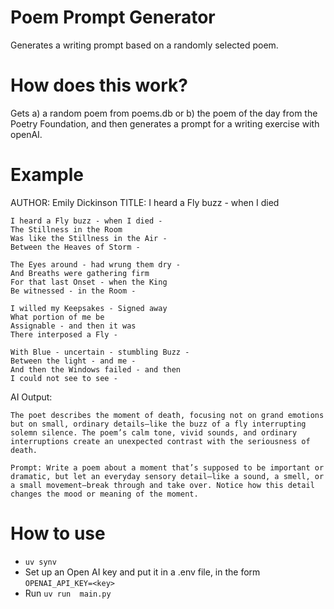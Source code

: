 # Poem Prompt Generator
Generates a writing prompt based on a randomly selected poem. 

# How does this work? 
Gets a) a random poem from poems.db or b) the poem of the day from the Poetry Foundation, and then generates a prompt for a writing exercise with openAI. 

# Example

AUTHOR: Emily Dickinson
TITLE: I heard a Fly buzz - when I died 

```
I heard a Fly buzz - when I died -
The Stillness in the Room
Was like the Stillness in the Air -
Between the Heaves of Storm -

The Eyes around - had wrung them dry -
And Breaths were gathering firm
For that last Onset - when the King
Be witnessed - in the Room -

I willed my Keepsakes - Signed away
What portion of me be
Assignable - and then it was
There interposed a Fly -

With Blue - uncertain - stumbling Buzz -
Between the light - and me -
And then the Windows failed - and then
I could not see to see -
```

AI Output: 

```
The poet describes the moment of death, focusing not on grand emotions but on small, ordinary details—like the buzz of a fly interrupting solemn silence. The poem’s calm tone, vivid sounds, and ordinary interruptions create an unexpected contrast with the seriousness of death.

Prompt: Write a poem about a moment that’s supposed to be important or dramatic, but let an everyday sensory detail—like a sound, a smell, or a small movement—break through and take over. Notice how this detail changes the mood or meaning of the moment.
```


# How to use
* `uv synv`
* Set up an Open AI key and put it in a .env file, in the form `OPENAI_API_KEY=<key>`
* Run `uv run  main.py`